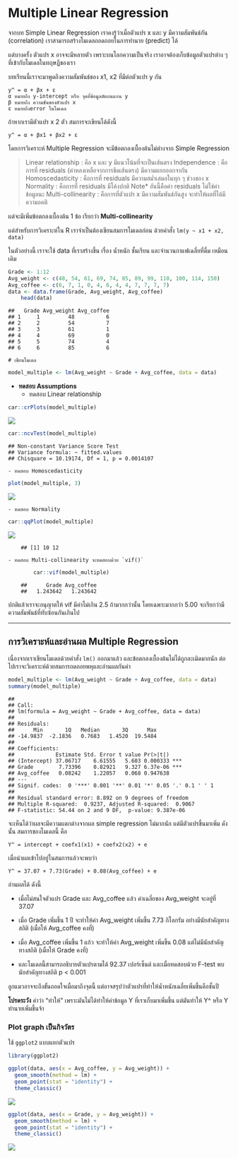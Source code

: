 # Multiple Linear Regression

จากบท Simple Linear Regression เราคงรู้ว่าเมื่อตัวแปร x และ y มีความสัมพันธ์กัน (correlation) เราสามารถสร้างโมเดลถอดถอยในการทำนาย (predict) ได้

แต่บางครั้ง ตัวแปร x อาจจะมีหลายตัว เพราะบนโลกความเป็นจริง เราอาจต้องเก็บข้อมูลตัวแปรต่าง ๆ ที่เข้ากับโมเดลในทฤษฎีของเรา

บทเรียนนี้เราจะมาพูดถึงความสัมพันธ์ของ x1, x2 ที่มีต่อตัวแปร y กัน

    y^ = α + βx + ε
    α หมายถึง y-intercept หรือ จุดที่ข้อมูลตัดบนแกน y
    β หมายถึง ความชันของตัวแปร x
    ε หมายถึงerror ในโมเดล

ถ้าหากเรามีตัวแปร x 2 ตัว สมการจะเขียนได้ดังนี้

    y^ = α + βx1 + βx2 + ε

โดยการวิเคราะห์ Multiple Regression จะมีข้อตกลงเบื้องต้นไม่ต่างจาก Simple Regression 

> Linear relationship : คือ x และ y มีแนวโน้มที่จะเป็นเส้นตรง
> Independence : คือการที่ residuals (ค่าหลงเหลือจากการขีดเส้นตรง) มีความแยกออกจากัน
> Homoscedasticity : คือการที่ residuals มีความสม่ำเสมอในทุก ๆ ช่วงของ x
> Normality : คือการที่ residuals มีโค้งปกติ Note* อันนี้คือค่า residuals ไม่ใช่ค่าข้อมูลนะ
> Multi-collinearity : คือการที่ตัวแปร x มีความสัมพันธ์กันสูง จะทำให้ผลที่ได้มีความอคติ

แต่จะมีเพิ่มข้อตกลงเบื้องต้น 1 ข้อ เรียกว่า **Multi-collinearity**

แต่สำหรับการวิเคราะห์ใน R เราจำเป็นต้องเขียนสมการโมเดลก่อน ด้วยคำสั่ง `lm(y ~ x1 + x2, data)`

ในตัวอย่างนี้ เราจะใช้ data ที่เราสร้างขึ้น เรื่อง น้ำหนัก ชั้นเรียน และจำนวนกาแฟเฉลี่ยที่ดื่ม เหมือนเดิม
 
``` r
Grade <- 1:12
Avg_weight <- c(48, 54, 61, 69, 74, 85, 89, 99, 110, 100, 114, 150)
Avg_coffee <- c(6, 7, 1, 0, 4, 6, 4, 4, 7, 7, 7, 7)
data <- data.frame(Grade, Avg_weight, Avg_coffee)
    head(data)
```

    ##   Grade Avg_weight Avg_coffee
    ## 1     1         48          6
    ## 2     2         54          7
    ## 3     3         61          1
    ## 4     4         69          0
    ## 5     5         74          4
    ## 6     6         85          6

    # เขียนโมเดล
    
``` r
model_multiple <- lm(Avg_weight ~ Grade + Avg_coffee, data = data)
```
- **ทดสอบ Assumptions**
    - ทดสอบ Linear relationship

``` r
car::crPlots(model_multiple)
```

![](docs/multiple_regression_files/figure-markdown_strict/unnamed-chunk-3-1.png)

``` r
car::ncvTest(model_multiple)
```

    ## Non-constant Variance Score Test 
    ## Variance formula: ~ fitted.values 
    ## Chisquare = 10.19174, Df = 1, p = 0.0014107

    - ทดสอบ Homoscedasticity

``` r
plot(model_multiple, 3)
```

![](docs/multiple_regression_files/figure-markdown_strict/unnamed-chunk-4-1.png)

    - ทดสอบ Normality

``` r
car::qqPlot(model_multiple)
```
 ![](docs/multiple_regression_files/figure-markdown_strict/unnamed-chunk-5-1.png)

        ## [1] 10 12

    - ทดสอบ Multi-collinearity จะทดสอบด้วย `vif()`

``` r
        car::vif(model_multiple)
```

        ##      Grade Avg_coffee 
        ##   1.243642   1.243642

ปกติแล้วเราจะอนุญาตให้ vif มีค่าไม่เกิน 2.5 ถ้ามากกว่านั้น โดยเฉพาะมากกว่า 5.00 จะเรียกว่ามีความสัมพันธ์ที่ทับซ้อนกันเกินไป

_________


## การวิเคราะห์และอ่านผล Multiple Regression

เนื่องจากเราเขียนโมเดลด้วยคำสั่ง `lm()` ออกมาแล้ว และข้อตกลงเบื้องต้นไม่ได้ถูกละเมิดมากนัก ต่อไปเราจะวิเคราะห์ด้วยสมการถดถอยพหุและอ่านผลกันค่า

``` r
model_multiple <- lm(Avg_weight ~ Grade + Avg_coffee, data = data)
summary(model_multiple)
```

    ## 
    ## Call:
    ## lm(formula = Avg_weight ~ Grade + Avg_coffee, data = data)
    ## 
    ## Residuals:
    ##      Min       1Q   Median       3Q      Max 
    ## -14.9837  -2.1836   0.7683   1.4520  19.5484 
    ## 
    ## Coefficients:
    ##             Estimate Std. Error t value Pr(>|t|)    
    ## (Intercept) 37.06717    6.61555   5.603 0.000333 ***
    ## Grade        7.73396    0.82921   9.327 6.37e-06 ***
    ## Avg_coffee   0.08242    1.22057   0.068 0.947638    
    ## ---
    ## Signif. codes:  0 '***' 0.001 '**' 0.01 '*' 0.05 '.' 0.1 ' ' 1
    ## 
    ## Residual standard error: 8.892 on 9 degrees of freedom
    ## Multiple R-squared:  0.9237, Adjusted R-squared:  0.9067 
    ## F-statistic: 54.44 on 2 and 9 DF,  p-value: 9.387e-06

จะเห็นได้ว่าผลจะมีความแตกต่างจากผล simple regression ไม่มากนัก แต่มีตัวแปรขึ้นมาเพิ่ม ดังนั้น สมการของโมเดลนี้ คือ

    Y^ = intercept + coefx1(x1) + coefx2(x2) + e

เมื่อนำผลเข้าไปอยู่ในสมการแล้วจะพบว่า

    Y^ = 37.07 + 7.73(Grade) + 0.08(Avg_coffee) + e

อ่านผลได้ ดังนี้

-   เมื่อไม่สนใจตัวแปร Grade และ Avg\_coffee แล้ว ค่าเฉลี่ยของ
    Avg\_weight จะอยู่ที่ 37.07

-   เมื่อ Grade เพิ่มขึ้น 1 ปี จะทำให้ค่า Avg\_weight เพิ่มขึ้น 7.73
    กิโลกรัม อย่างมีนัยสำคัญทางสถิติ (เมื่อให้ Avg\_coffee คงที่)

-   เมื่อ Avg\_coffee เพิ่มขึ้น 1 แก้ว จะทำให้ค่า Avg\_weight เพิ่มขึ้น
    0.08 แต่ไม่มีนัยสำคัญทางสถิติ (เมื่อให้ Grade คงที่)

-   และโมเดลนี้สามารถอธิบายตัวแปรตามได้ 92.37 เปอร์เซ็นต์
    และเมื่อทดสอบด้วย F-test พบนัยสำคัญทางสถิติ p &lt; 0.001

ลูกแมวอาจจะถึงขั้นถอดใจเมื่อมาถึงจุดนี้ แต่อาจสรุปว่าตัวแปรที่ทำให้น้ำหนักเฉลี่ยเพิ่มขึ้นคือชั้นปี 

**โปรดระวัง** คำว่า “ทำให้” เพราะมันไม่ได้ทำให้ค่าข้อมูล Y ที่เราเก็บมาเพิ่มขึ้น แต่มันทำให้ Y^ หรือ Y ทำนายเพิ่มขึ้นจ้า


### Plot graph เป็นกิจวัตร

ใช้ `ggplot2` แบบแยกตัวแปร

``` r
library(ggplot2)

ggplot(data, aes(x = Avg_coffee, y = Avg_weight)) +
  geom_smooth(method = lm) +
  geom_point(stat = "identity") +
  theme_classic()
```

![](docs/multiple_regression_files/figure-markdown_strict/unnamed-chunk-8-1.png)

``` r
ggplot(data, aes(x = Grade, y = Avg_weight)) +
  geom_smooth(method = lm) +
  geom_point(stat = "identity") +
  theme_classic()
```

![](multiple_regression_files/figure-markdown_strict/unnamed-chunk-9-1.png)
